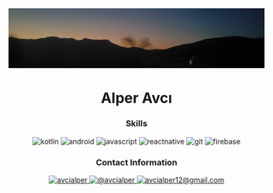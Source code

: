 <img src="header.jpg">
<h1 align="center">Alper Avcı</h1>

<h3 align="center" >Skills</h3>

<p align="center">
  <img src="https://img.icons8.com/?size=100&id=ZoxjA0jZDdFZ&format=png&color=000000" alt="kotlin" width="60" height="60"/> 
  <img src="https://img.icons8.com/?size=100&id=17836&format=png&color=000000" alt="android"  width="60" height="60"/>
  <img src="https://img.icons8.com/?size=100&id=108784&format=png&color=000000" alt="javascript"  width="60" height="60"/> 
  <img src="https://img.icons8.com/?size=100&id=123603&format=png&color=000000" alt="reactnative" width="60" height="60"/> 
  <img src="https://img.icons8.com/?size=100&id=20906&format=png&color=000000" alt="git"  width="60" height="60"/> 
  <img src="https://img.icons8.com/?size=100&id=62452&format=png&color=000000" alt="firebase"  width="60" height="60"/>
</p>

<h3 align="center" >Contact Information</h3>
<p align="center">
  <a href="https://linkedin.com/in/avcialper">
    <img src="https://img.icons8.com/?size=100&id=13930&format=png&color=000000" alt="avcialper"  width="60" height="60"/>
  </a>
  <a href="https://medium.com/@avcialper">
    <img src="https://img.icons8.com/?size=100&id=wYiGNIiB4OKj&format=png&color=000000" alt="@avcialper"  width="60" height="60"/>
  </a>
  <a href="mailto:avcialper12@gmail.com">
    <img src="https://img.icons8.com/?size=100&id=qyRpAggnV0zH&format=png&color=000000" alt="avcialper12@gmail.com"  width="60" height="60"/>
  </a>
</p>
